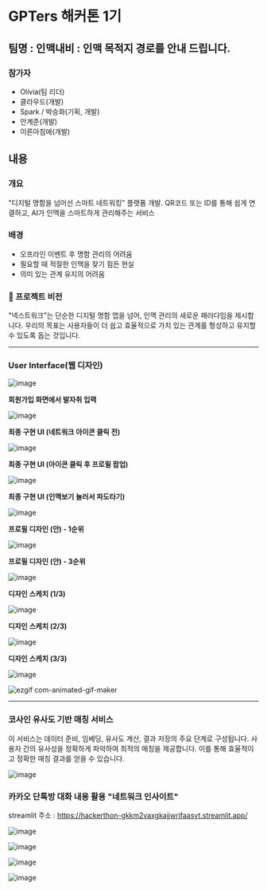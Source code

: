 # GPTers 해커톤 1기

## 팀명 : 인맥내비 : 인맥 목적지 경로를 안내 드립니다.

### 참가자 
- Olivia(팀 리더)
- 클라우드(개발)
- Spark / 박승화(기획, 개발)
- 안계준(개발)
- 이른아침에(개발)


## 내용

### 개요
"디지털 명함을 넘어선 스마트 네트워킹" 플랫폼 개발. QR코드 또는 ID를 통해 쉽게 연결하고, AI가 인맥을 스마트하게 관리해주는 서비스

### 배경
- 오프라인 이벤트 후 명함 관리의 어려움
- 필요할 때 적절한 인맥을 찾기 힘든 현실
- 의미 있는 관계 유지의 어려움

### 🚀 프로젝트 비전
"넥스트워크"는 단순한 디지털 명함 앱을 넘어, 인맥 관리의 새로운 패러다임을 제시합니다. 우리의 목표는 사용자들이 더 쉽고 효율적으로 가치 있는 관계를 형성하고 유지할 수 있도록 돕는 것입니다.


---

### User Interface(웹 디자인)

![image](https://github.com/kwangjuri-dev/hackerthon/assets/155471168/887660f4-8f5d-4b5f-9185-8012eb3f1d2a)

**회원가입 화면에서 발자취 입력**

![image](https://github.com/kwangjuri-dev/hackerthon/assets/155471168/5a8deca7-6d86-4dba-9dac-1eac516b9da6)

**최종 구현 UI (네트워크 아이콘 클릭 전)**

![image](https://github.com/kwangjuri-dev/hackerthon/assets/155471168/8f774377-47b2-44ad-80d5-1cddcecaaf40)

**최종 구현  UI (아이콘 클릭 후 프로필 팝업)**

![image](https://github.com/kwangjuri-dev/hackerthon/assets/155471168/80c1dae3-9abd-44d6-b7ce-2ea973329094)

**최종 구현 UI (인맥보기 눌러서 파도타기)**

![image](https://github.com/kwangjuri-dev/hackerthon/assets/155471168/5a68e3fb-2358-4814-87ba-1455bdc0daaf)

**프로필 디자인 (안) - 1순위**

![image](https://github.com/kwangjuri-dev/hackerthon/assets/155471168/8a719df4-e92a-44d6-80c2-4a374ea6793e)

**프로필 디자인 (안) - 3순위**

![image](https://github.com/kwangjuri-dev/hackerthon/assets/155471168/fb466a7b-eee4-408b-98aa-34658990132d)

**디자인 스케치 (1/3)**

![image](https://github.com/kwangjuri-dev/hackerthon/assets/155471168/de8cdc11-2367-4db7-8b93-c46fb3a3d908)

**디자인 스케치 (2/3)**

![image](https://github.com/kwangjuri-dev/hackerthon/assets/155471168/4bed15b8-d72a-4594-9554-20da90f7b9dd)

**디자인 스케치 (3/3)**

![image](https://github.com/kwangjuri-dev/hackerthon/assets/155471168/c542b4e9-9865-4a66-97c7-1118858e0dd8)

![ezgif com-animated-gif-maker](https://github.com/kwangjuri-dev/hackerthon/assets/155471168/5116f4ac-5adf-4d8a-b6f2-4fe6cab45642)

---

### 코사인 유사도 기반 매칭 서비스
이 서비스는 데이터 준비, 임베딩, 유사도 계산, 결과 저장의 주요 단계로 구성됩니다.
사용자 간의 유사성을 정확하게 파악하여 최적의 매칭을 제공합니다. 이를 통해 효율적이고 정확한 매칭 결과를 얻을 수 있습니다.

![image](https://github.com/kwangjuri-dev/hackerthon/assets/155471168/af3d114d-affb-43e4-80c3-806c6d53ef1e)



### 카카오 단톡방 대화 내용 활용 "네트워크 인사이트"

streamlit 주소 : https://hackerthon-gkkm2vaxgkajjwrjfaasyt.streamlit.app/

![image](https://github.com/kwangjuri-dev/hackerthon/assets/155471168/f9cb3db1-a46b-46d9-a4d3-96b97e26b223)


![image](https://github.com/kwangjuri-dev/hackerthon/assets/155471168/eeb77495-c816-4814-a303-83bf92f4cfd4)

![image](https://github.com/kwangjuri-dev/hackerthon/assets/155471168/4615ca19-a39c-4fec-8c6a-f03a1d42b44c)

![image](https://github.com/kwangjuri-dev/hackerthon/assets/155471168/4d117e2c-d9c1-43cf-8113-17cfcdf1eaab)





